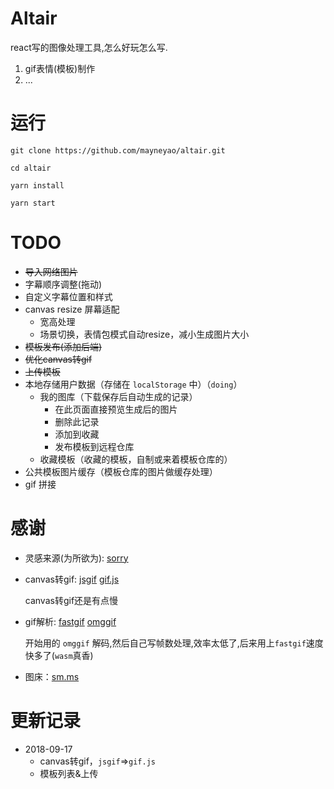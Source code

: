 # Altair

react写的图像处理工具,怎么好玩怎么写.

1. gif表情(模板)制作
2. ...

# 运行

```
git clone https://github.com/mayneyao/altair.git

cd altair

yarn install

yarn start
```

# TODO

+ ~~导入网络图片~~
+ 字幕顺序调整(拖动)
+ 自定义字幕位置和样式
+ canvas resize 屏幕适配
    + 宽高处理
    + 场景切换，表情包模式自动resize，减小生成图片大小
+ ~~模板发布(添加后端)~~
+ ~~优化canvas转gif~~
+ ~~上传模板~~
+ 本地存储用户数据（存储在 `localStorage` 中）（`doing`）
    + 我的图库（下载保存后自动生成的记录）
        + 在此页面直接预览生成后的图片
        + 删除此记录
        + 添加到收藏
        + 发布模板到远程仓库
    + 收藏模板（收藏的模板，自制或来着模板仓库的）
+ 公共模板图片缓存（模板仓库的图片做缓存处理）
+ gif 拼接


# 感谢

+ 灵感来源(为所欲为): [sorry](https://github.com/xtyxtyx/sorry)


+ canvas转gif: [jsgif](https://github.com/antimatter15/jsgif) [gif.js](https://github.com/jnordberg/gif.js)

  canvas转gif还是有点慢

+ gif解析: [fastgif](https://github.com/samthor/fastgif) [omggif](https://github.com/deanm/omggif)

  开始用的 `omggif` 解码,然后自己写帧数处理,效率太低了,后来用上`fastgif`速度快多了(`wasm`真香)

+ 图床：[sm.ms](https://sm.ms/)

# 更新记录

+ 2018-09-17
    + canvas转gif，`jsgif`=>`gif.js`
    + 模板列表&上传